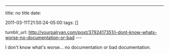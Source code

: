 ---
title: no title
date:

 2011-03-11T21:50:24-05:00 
tags:  []

tumblr_url:
http://yourpalryan.com/post/3792417351/i-dont-know-whats-worse-no-documentation-or-bad
\-\--

I don't know what's worse... no documentation or bad documentation.
